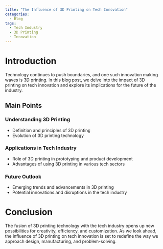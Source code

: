 ```yaml
---
title: "The Influence of 3D Printing on Tech Innovation"
categories:
  - Blog
tags:
  - Tech Industry
  - 3D Printing
  - Innovation
---
```


# Introduction
Technology continues to push boundaries, and one such innovation making waves is 3D printing. In this blog post, we delve into the impact of 3D printing on tech innovation and explore its implications for the future of the industry.

## Main Points
### Understanding 3D Printing
- Definition and principles of 3D printing
- Evolution of 3D printing technology

### Applications in Tech Industry
- Role of 3D printing in prototyping and product development
- Advantages of using 3D printing in various tech sectors

### Future Outlook
- Emerging trends and advancements in 3D printing
- Potential innovations and disruptions in the tech industry

# Conclusion
The fusion of 3D printing technology with the tech industry opens up new possibilities for creativity, efficiency, and customization. As we look ahead, the influence of 3D printing on tech innovation is set to redefine the way we approach design, manufacturing, and problem-solving.